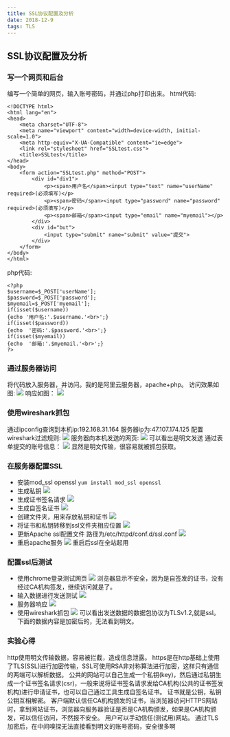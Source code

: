 ```yaml
---
title: SSL协议配置及分析
date: 2018-12-9
tags: TLS
---
```

## SSL协议配置及分析

### 写一个网页和后台
编写一个简单的网页，输入账号密码，并通过php打印出来。
html代码:
```
<!DOCTYPE html>
<html lang="en">
<head>
    <meta charset="UTF-8">
    <meta name="viewport" content="width=device-width, initial-scale=1.0">
    <meta http-equiv="X-UA-Compatible" content="ie=edge">
    <link rel="stylesheet" href="SSLtest.css">
    <title>SSLtest</title>
</head>
<body>
    <form action="SSLtest.php" method="POST">
        <div id="div1">
            <p><span>用户名</span><input type="text" name="userName" required>(必须填写)</p>
            <p><span>密码</span><input type="password" name="password" required>(必须填写)</p>
            <p><span>邮箱</span><input type="email" name="myemail"></p>
        </div>
        <div id="but">
            <input type="submit" name="submit" value="提交">
        </div>
    </form>
</body>
</html>
```
php代码:
```
<?php
$username=$_POST['userName'];
$password=$_POST['password'];
$myemail=$_POST['myemail'];
if(isset($username))
{echo '用户名:'.$username.'<br>';}
if(isset($password))
{echo  '密码:'.$password.'<br>';}
if(isset($myemail))
{echo  '邮箱:'.$myemail.'<br>';}
?>
```
### 通过服务器访问
将代码放入服务器，并访问。我的是阿里云服务器，apache+php。
访问效果如图:
![](../images/0063dFB6gy1fxuzbh9e1wj30ox0d93z6.jpg)
响应如图：
![](../images/0063dFB6gy1fxuzc7dpdwj30gn07uaag.jpg)
### 使用wireshark抓包
通过ipconfig查询到本机ip:192.168.31.164
服务器ip为:47.107.174.125
配置wireshark过滤规则:
![](../images/0063dFB6gy1fxv031rjnpj30eh00z741.jpg)
服务器向本机发送的网页:
![](../images/0063dFB6gy1fxv021fjhij31cf0obtb5.jpg)
可以看出是明文发送
通过表单提交的账号信息：
![](../images/0063dFB6gy1fxv05mj69zj317h0jdabs.jpg)
显然是明文传输，很容易就被抓包获取。
### 在服务器配置SSL
- 安装mod_ssl openssl
`yum install mod_ssl openssl`
- 生成私钥
![](../images/20181205151113.png)
- 生成证书签名请求
![](../images/20181205151311.png)
- 生成自签名证书
![](../images/20181205151436.png)
- 创建文件夹，用来存放私钥和证书
![](../images/20181205152524.png)
- 将证书和私钥转移到ssl文件夹相应位置
![](../images/20181205152533.png)
- 更新Apache ssl配置文件
路径为/etc/httpd/conf.d/ssl.conf
![](../images/20181205154702.png)
- 重启apache服务
![](../images/20181205153540.png)
重启后ssl在全站起用
### 配置ssl后测试
- 使用chrome登录测试网页
![](../images/20181205153514.png)
浏览器显示不安全，因为是自签发的证书，没有经过CA机构签发，继续访问就是了。
- 输入数据进行发送测试
![](../images/20181205154040.png)
- 服务器响应
![](../images/20181205154026.png)
- 使用wireshark抓包
![](../images/20181205154016.png)
可以看出发送数据的数据包协议为TLSv1.2,就是ssl。
下面的数据内容是加密后的，无法看到明文。
### 实验心得
http使用明文传输数据，容易被拦截，造成信息泄露。
https是在http基础上使用了TLS(SSL)进行加密传输，SSL可使用RSA非对称算法进行加密，这样只有通信的两端可以解析数据。
公共的网站可以自己生成一个私钥(key)，然后通过私钥生成一个证书签名请求(csr)，一般来说将证书签名请求发给CA机构(公共的证书签发机构)进行申请证书，也可以自己通过工具生成自签名证书。
证书就是公钥，私钥公钥互相解密。
客户端默认信任CA机构颁发的证书，当浏览器访问HTTPS网站时，拿到网站证书，浏览器向服务器验证是否是CA机构颁发，如果是CA机构颁发，可以信任访问，不然报不安全。
用户可以手动信任(测试用)网站。
通过TLS加密后，在中间嗅探无法直接看到明文的账号密码，安全很多啊